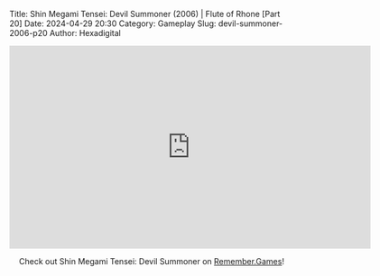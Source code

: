 Title: Shin Megami Tensei: Devil Summoner (2006) | Flute of Rhone [Part 20]
Date: 2024-04-29 20:30
Category: Gameplay
Slug: devil-summoner-2006-p20
Author: Hexadigital

<center><iframe src="https://www.youtube.com/embed/iJGtiZJd1h0?feature=oembed" allow="accelerometer; autoplay; encrypted-media; gyroscope; picture-in-picture" width="640" height="360" frameborder="0"></iframe>

Check out Shin Megami Tensei: Devil Summoner on [Remember.Games](https://remember.games/game/7488/shin-megami-tensei-devil-summoner-raidou-kuzunoha-vs-the-soulless-army/)!</center>